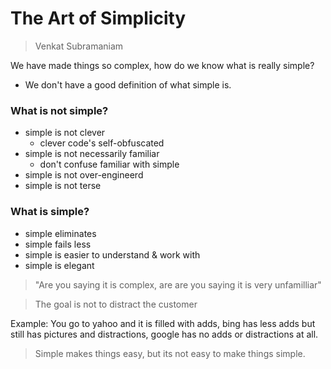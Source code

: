 # The Art of Simplicity
> Venkat Subramaniam

We have made things so complex, how do we know what is really simple? 
- We don't have a good definition of what simple is.

### What is not simple? 
- simple is not clever
	- clever code's self-obfuscated
- simple is not necessarily familiar
	- don't confuse familiar with simple
- simple is not over-engineerd
- simple is not terse

### What is simple? 
- simple eliminates
- simple fails less
- simple is easier to understand & work with
- simple is elegant

> "Are you saying it is complex, are are you saying it is very unfamilliar"


> The goal is not to distract the customer

Example: You go to yahoo and it is filled with adds, bing has less adds but still has pictures and distractions, google has no adds or distractions at all. 

> Simple makes things easy, but its not easy to make things simple.